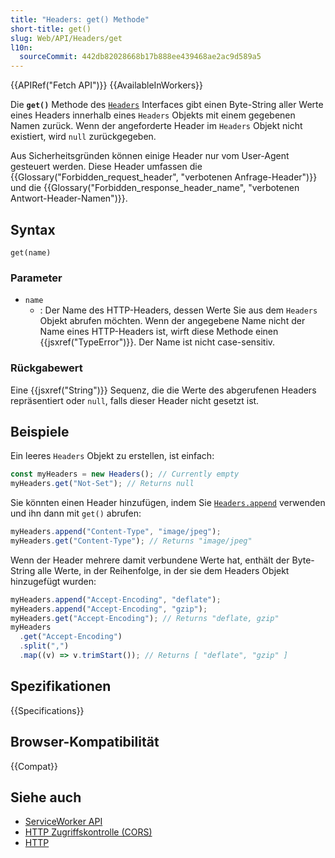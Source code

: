 ```yaml
---
title: "Headers: get() Methode"
short-title: get()
slug: Web/API/Headers/get
l10n:
  sourceCommit: 442db82028668b17b888ee439468ae2ac9d589a5
---
```


{{APIRef("Fetch API")}} {{AvailableInWorkers}}

Die **`get()`** Methode des [`Headers`](/de/docs/Web/API/Headers) Interfaces gibt einen Byte-String aller Werte eines Headers innerhalb eines `Headers` Objekts mit einem gegebenen Namen zurück. Wenn der angeforderte Header im `Headers` Objekt nicht existiert, wird `null` zurückgegeben.

Aus Sicherheitsgründen können einige Header nur vom User-Agent gesteuert werden. Diese Header umfassen die {{Glossary("Forbidden_request_header", "verbotenen Anfrage-Header")}} und die {{Glossary("Forbidden_response_header_name", "verbotenen Antwort-Header-Namen")}}.

## Syntax

```js-nolint
get(name)
```

### Parameter

- `name`
  - : Der Name des HTTP-Headers, dessen Werte Sie aus dem `Headers` Objekt abrufen möchten. Wenn der angegebene Name nicht der Name eines HTTP-Headers ist, wirft diese Methode einen {{jsxref("TypeError")}}. Der Name ist nicht case-sensitiv.

### Rückgabewert

Eine {{jsxref("String")}} Sequenz, die die Werte des abgerufenen Headers repräsentiert oder `null`, falls dieser Header nicht gesetzt ist.

## Beispiele

Ein leeres `Headers` Objekt zu erstellen, ist einfach:

```js
const myHeaders = new Headers(); // Currently empty
myHeaders.get("Not-Set"); // Returns null
```

Sie könnten einen Header hinzufügen, indem Sie [`Headers.append`](/de/docs/Web/API/Headers/append) verwenden und ihn dann mit `get()` abrufen:

```js
myHeaders.append("Content-Type", "image/jpeg");
myHeaders.get("Content-Type"); // Returns "image/jpeg"
```

Wenn der Header mehrere damit verbundene Werte hat, enthält der Byte-String alle Werte, in der Reihenfolge, in der sie dem Headers Objekt hinzugefügt wurden:

```js
myHeaders.append("Accept-Encoding", "deflate");
myHeaders.append("Accept-Encoding", "gzip");
myHeaders.get("Accept-Encoding"); // Returns "deflate, gzip"
myHeaders
  .get("Accept-Encoding")
  .split(",")
  .map((v) => v.trimStart()); // Returns [ "deflate", "gzip" ]
```

## Spezifikationen

{{Specifications}}

## Browser-Kompatibilität

{{Compat}}

## Siehe auch

- [ServiceWorker API](/de/docs/Web/API/Service_Worker_API)
- [HTTP Zugriffskontrolle (CORS)](/de/docs/Web/HTTP/CORS)
- [HTTP](/de/docs/Web/HTTP)
